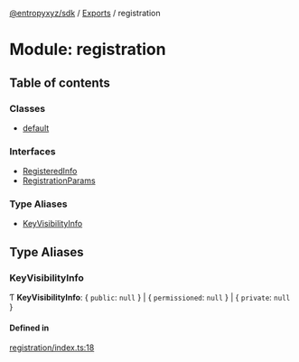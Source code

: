 [@entropyxyz/sdk](../README.md) / [Exports](../modules.md) / registration

# Module: registration

## Table of contents

### Classes

- [default](../classes/registration.default.md)

### Interfaces

- [RegisteredInfo](../interfaces/registration.RegisteredInfo.md)
- [RegistrationParams](../interfaces/registration.RegistrationParams.md)

### Type Aliases

- [KeyVisibilityInfo](registration.md#keyvisibilityinfo)

## Type Aliases

### KeyVisibilityInfo

Ƭ **KeyVisibilityInfo**: \{ `public`: ``null``  } \| \{ `permissioned`: ``null``  } \| \{ `private`: ``null``  }

#### Defined in

[registration/index.ts:18](https://github.com/entropyxyz/sdk/blob/1c426d7/src/registration/index.ts#L18)
